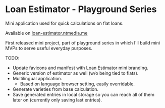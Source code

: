 # Loan Estimator - Playground Series

Mini application used for quick calculations on flat loans.

Available on [loan-estimator.ntmedia.me](https://loan-estimator.ntmedia.me)

First released mini project, part of playground series in which I'll build mini MVPs to serve useful everyday purposes.

TODO:
- Update favicons and manifest with Loan Estimator mini branding.
- Generic version of estimator as well (w/o being tied to flats).
- Multilingual application.
    - Based on language browser setting, easily overridable.
- Generate varieties from base calculation.
- Save generated entries in local storage so you can reach all of them later on (currently only saving last entries).
